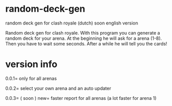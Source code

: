 # random-deck-gen
random deck gen for clash royale (dutch) soon english version

Random deck gen for clash royale. 
With this program you can generate a random deck for your arena.
At the beginning he will ask for a arena (1-8).
Then you have to wait some seconds. 
After a while he will tell you the cards!

# version info

0.0.1= only for all arenas

0.0.2= select your own arena and an auto updater

0.0.3= ( soon ) new= faster report for all arenas (a lot faster for arena 1) 
